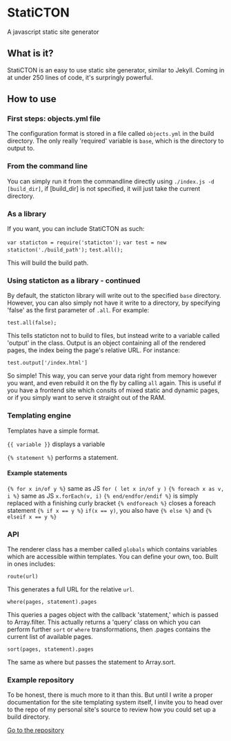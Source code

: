 # StatiCTON
A javascript static site generator

## What is it?

StatiCTON is an easy to use static site generator, similar to Jekyll. Coming in at under 250 lines of code, it's surpringly powerful.

## How to use

### First steps: objects.yml file

The configuration format is stored in a file called `objects.yml` in the build directory. The only really 'required' variable is `base`, which is the directory to output to. 

### From the command line

You can simply run it from the commandline directly using `./index.js -d [build_dir]`, if [build_dir] is not specified, it will just take the current directory.

### As a library

If you want, you can include StatiCTON as such:

`var staticton = require('staticton');`
`var test = new staticton('./build_path');`
`test.all();`

This will build the build path.

### Using staticton as a library - continued

By default, the staticton library will write out to the specified `base` directory. However, you can also simply not have it write to a directory, by specifying 'false' as the first parameter of `.all`. For example:

`test.all(false);`

This tells staticton not to build to files, but instead write to a variable called 'output' in the class. Output is an object containing all of the rendered pages, the index being the page's relative URL. For instance:

`test.output['/index.html']`

So simple! This way, you can serve your data right from memory however you want, and even rebuild it on the fly by calling `all` again. This is useful if you have a frontend site which consits of mixed static and dynamic pages, or if you simply want to serve it straight out of the RAM.

### Templating engine

Templates have a simple format.

`{{ variable }}` displays a variable

`{% statement %}` performs a statement.

#### Example statements

`{% for x in/of y %}` same as JS `for ( let x in/of y )`
`{% foreach x as v, i %}` same as JS `x.forEach(v, i)`
`{% end/endfor/endif %}` is simply replaced with a finishing curly bracket
`{% endforeach %}` closes a foreach statement
`{% if x == y %}` `if(x == y)`, you also have `{% else %}` and `{% elseif x == y %}`

### API

The renderer class has a member called `globals` which contains variables which are accessible within templates. You can define your own, too. Built in ones includes:

`route(url)`

This generates a full URL for the relative `url`.

`where(pages, statement).pages`

This queries a pages object with the callback 'statement,' which is passed to Array.filter. This actually returns a 'query' class on which you can perform further `sort` or `where` transformations, then .pages contains the current list of available pages.

`sort(pages, statement).pages`

The same as where but passes the statement to Array.sort.

### Example repository

To be honest, there is much more to it than this. But until I write a proper documentation for the site templating system itself, I invite you to head over to the repo of my personal site's source to review how you could set up a build directory.

[Go to the repository](https://github.com/modamodamoda/GithubPagesSrc)